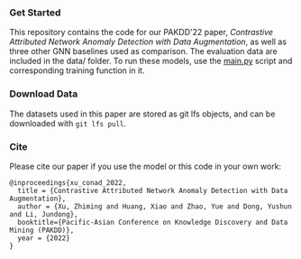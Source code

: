 ### Get Started
This repository contains the code for our PAKDD'22 paper, *Contrastive Attributed Network Anomaly Detection with Data Augmentation*, as well as three other GNN baselines used as comparison.
The evaluation data are included in the data/ folder. To run these models, use the [main.py](main.py) script and corresponding training function in it.

### Download Data
The datasets used in this paper are stored as git lfs objects, and can be downloaded with `git lfs pull`.

### Cite
Please cite our paper if you use the model or this code in your own work:
```
@inproceedings{xu_conad_2022,
  title = {Contrastive Attributed Network Anomaly Detection with Data Augmentation},
  author = {Xu, Zhiming and Huang, Xiao and Zhao, Yue and Dong, Yushun and Li, Jundong},
  booktitle={Pacific-Asian Conference on Knowledge Discovery and Data Mining (PAKDD)},
  year = {2022}
}
```

